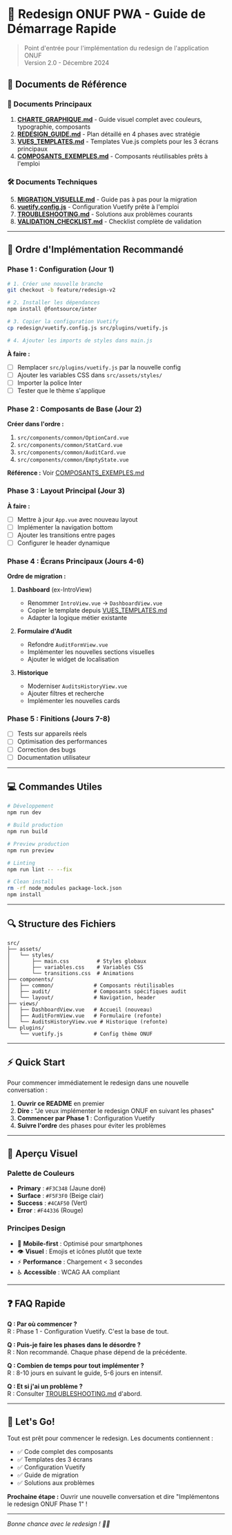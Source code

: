 # 🚀 Redesign ONUF PWA - Guide de Démarrage Rapide

> Point d'entrée pour l'implémentation du redesign de l'application ONUF  
> Version 2.0 - Décembre 2024

## 📁 Documents de Référence

### 🎯 Documents Principaux
1. **[CHARTE_GRAPHIQUE.md](../CHARTE_GRAPHIQUE.md)** - Guide visuel complet avec couleurs, typographie, composants
2. **[REDESIGN_GUIDE.md](../REDESIGN_GUIDE.md)** - Plan détaillé en 4 phases avec stratégie
3. **[VUES_TEMPLATES.md](../VUES_TEMPLATES.md)** - Templates Vue.js complets pour les 3 écrans principaux
4. **[COMPOSANTS_EXEMPLES.md](../COMPOSANTS_EXEMPLES.md)** - Composants réutilisables prêts à l'emploi

### 🛠️ Documents Techniques
5. **[MIGRATION_VISUELLE.md](../MIGRATION_VISUELLE.md)** - Guide pas à pas pour la migration
6. **[vuetify.config.js](./vuetify.config.js)** - Configuration Vuetify prête à l'emploi
7. **[TROUBLESHOOTING.md](../TROUBLESHOOTING.md)** - Solutions aux problèmes courants
8. **[VALIDATION_CHECKLIST.md](../VALIDATION_CHECKLIST.md)** - Checklist complète de validation

---

## 🎯 Ordre d'Implémentation Recommandé

### Phase 1 : Configuration (Jour 1)
```bash
# 1. Créer une nouvelle branche
git checkout -b feature/redesign-v2

# 2. Installer les dépendances
npm install @fontsource/inter

# 3. Copier la configuration Vuetify
cp redesign/vuetify.config.js src/plugins/vuetify.js

# 4. Ajouter les imports de styles dans main.js
```

**À faire :**
- [ ] Remplacer `src/plugins/vuetify.js` par la nouvelle config
- [ ] Ajouter les variables CSS dans `src/assets/styles/`
- [ ] Importer la police Inter
- [ ] Tester que le thème s'applique

### Phase 2 : Composants de Base (Jour 2)
**Créer dans l'ordre :**
1. `src/components/common/OptionCard.vue`
2. `src/components/common/StatCard.vue`
3. `src/components/common/AuditCard.vue`
4. `src/components/common/EmptyState.vue`

**Référence :** Voir [COMPOSANTS_EXEMPLES.md](../COMPOSANTS_EXEMPLES.md)

### Phase 3 : Layout Principal (Jour 3)
**À faire :**
- [ ] Mettre à jour `App.vue` avec nouveau layout
- [ ] Implémenter la navigation bottom
- [ ] Ajouter les transitions entre pages
- [ ] Configurer le header dynamique

### Phase 4 : Écrans Principaux (Jours 4-6)
**Ordre de migration :**
1. **Dashboard** (ex-IntroView)
   - Renommer `IntroView.vue` → `DashboardView.vue`
   - Copier le template depuis [VUES_TEMPLATES.md](../VUES_TEMPLATES.md#1--dashboard-accueil)
   - Adapter la logique métier existante

2. **Formulaire d'Audit**
   - Refondre `AuditFormView.vue`
   - Implémenter les nouvelles sections visuelles
   - Ajouter le widget de localisation

3. **Historique**
   - Moderniser `AuditsHistoryView.vue`
   - Ajouter filtres et recherche
   - Implémenter les nouvelles cards

### Phase 5 : Finitions (Jours 7-8)
- [ ] Tests sur appareils réels
- [ ] Optimisation des performances
- [ ] Correction des bugs
- [ ] Documentation utilisateur

---

## 💻 Commandes Utiles

```bash
# Développement
npm run dev

# Build production
npm run build

# Preview production
npm run preview

# Linting
npm run lint -- --fix

# Clean install
rm -rf node_modules package-lock.json
npm install
```

---

## 🔍 Structure des Fichiers

```
src/
├── assets/
│   └── styles/
│       ├── main.css         # Styles globaux
│       ├── variables.css    # Variables CSS
│       └── transitions.css  # Animations
├── components/
│   ├── common/             # Composants réutilisables
│   ├── audit/              # Composants spécifiques audit
│   └── layout/             # Navigation, header
├── views/
│   ├── DashboardView.vue   # Accueil (nouveau)
│   ├── AuditFormView.vue   # Formulaire (refonte)
│   └── AuditsHistoryView.vue # Historique (refonte)
└── plugins/
    └── vuetify.js          # Config thème ONUF
```

---

## ⚡ Quick Start

Pour commencer immédiatement le redesign dans une nouvelle conversation :

1. **Ouvrir ce README** en premier
2. **Dire :** "Je veux implémenter le redesign ONUF en suivant les phases"
3. **Commencer par Phase 1** : Configuration Vuetify
4. **Suivre l'ordre** des phases pour éviter les problèmes

---

## 🎨 Aperçu Visuel

### Palette de Couleurs
- **Primary** : `#F3C348` (Jaune doré)
- **Surface** : `#F5F3F0` (Beige clair)
- **Success** : `#4CAF50` (Vert)
- **Error** : `#F44336` (Rouge)

### Principes Design
- 🎯 **Mobile-first** : Optimisé pour smartphones
- 👁️ **Visuel** : Emojis et icônes plutôt que texte
- ⚡ **Performance** : Chargement < 3 secondes
- ♿ **Accessible** : WCAG AA compliant

---

## ❓ FAQ Rapide

**Q : Par où commencer ?**  
R : Phase 1 - Configuration Vuetify. C'est la base de tout.

**Q : Puis-je faire les phases dans le désordre ?**  
R : Non recommandé. Chaque phase dépend de la précédente.

**Q : Combien de temps pour tout implémenter ?**  
R : 8-10 jours en suivant le guide, 5-6 jours en intensif.

**Q : Et si j'ai un problème ?**  
R : Consulter [TROUBLESHOOTING.md](../TROUBLESHOOTING.md) d'abord.

---

## 🚀 Let's Go!

Tout est prêt pour commencer le redesign. Les documents contiennent :
- ✅ Code complet des composants
- ✅ Templates des 3 écrans
- ✅ Configuration Vuetify
- ✅ Guide de migration
- ✅ Solutions aux problèmes

**Prochaine étape :** Ouvrir une nouvelle conversation et dire "Implémentons le redesign ONUF Phase 1" !

---

*Bonne chance avec le redesign ! 🎨✨*
